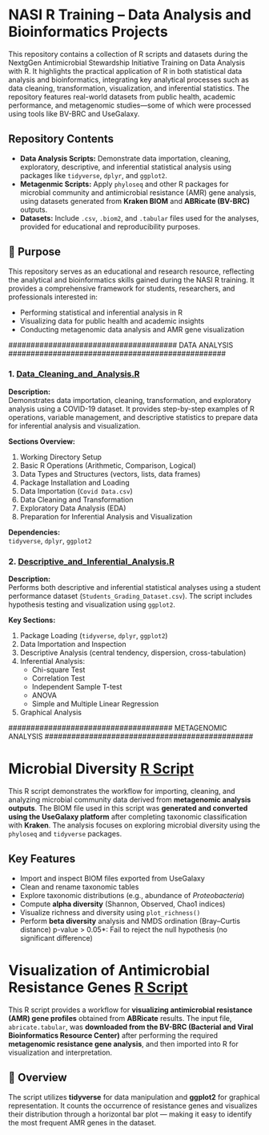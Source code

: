 # NASI R Training – Data Analysis and Bioinformatics Projects

   This repository contains a collection of R scripts and datasets 
   during the NextgGen Antimicrobial Stewardship Initiative Training 
   on Data Analysis with R. It highlights the practical application of R in 
   both statistical data analysis and bioinformatics, integrating key analytical 
   processes such as data cleaning, transformation, visualization, and inferential 
   statistics. The repository features real-world datasets from public health, 
   academic performance, and metagenomic studies—some of which were processed 
   using tools like BV-BRC and UseGalaxy.


##  Repository Contents
- **Data Analysis Scripts:** Demonstrate data importation, cleaning, exploratory, descriptive, and inferential statistical analysis using packages like `tidyverse`, `dplyr`, and `ggplot2`.  
- **Metagenmic Scripts:** Apply `phyloseq` and other R packages for microbial community and antimicrobial resistance (AMR) gene analysis, using datasets generated from **Kraken BIOM** and **ABRicate (BV-BRC)** outputs.  
- **Datasets:** Include `.csv`, `.biom2`, and `.tabular` files used for the analyses, provided for educational and reproducibility purposes.

## 🎯 Purpose
This repository serves as an educational and research resource, reflecting the analytical and bioinformatics skills gained during the NASI R training. It provides a comprehensive framework for students, researchers, and professionals interested in:
- Performing statistical and inferential analysis in R  
- Visualizing data for public health and academic insights  
- Conducting metagenomic data analysis and AMR gene visualization  


######################################  DATA ANALYSIS    #################################################


### 1. [Data_Cleaning_and_Analysis.R](https://github.com/aymunir1/NASI_R_TRAINING/blob/main/Data_Cleaning_and_Analysis.R)  
**Description:**  
Demonstrates data importation, cleaning, transformation, and exploratory analysis using a COVID-19 dataset. It provides step-by-step examples of R operations, variable management, and descriptive statistics to prepare data for inferential analysis and visualization.  

**Sections Overview:**  
1. Working Directory Setup  
2. Basic R Operations (Arithmetic, Comparison, Logical)  
3. Data Types and Structures (vectors, lists, data frames)  
4. Package Installation and Loading  
5. Data Importation (`Covid Data.csv`)  
6. Data Cleaning and Transformation  
7. Exploratory Data Analysis (EDA)  
8. Preparation for Inferential Analysis and Visualization  

**Dependencies:**  
`tidyverse`, `dplyr`, `ggplot2`  

### 2. [Descriptive_and_Inferential_Analysis.R](https://github.com/aymunir1/NASI_R_TRAINING/blob/main/Descriptive_and_Inferential_Analysis.R)  
**Description:**  
Performs both descriptive and inferential statistical analyses using a student performance dataset (`Students_Grading_Dataset.csv`). The script includes hypothesis testing and visualization using `ggplot2`.  

**Key Sections:**  
1. Package Loading (`tidyverse`, `dplyr`, `ggplot2`)  
2. Data Importation and Inspection  
3. Descriptive Analysis (central tendency, dispersion, cross-tabulation)  
4. Inferential Analysis:  
   - Chi-square Test  
   - Correlation Test  
   - Independent Sample T-test  
   - ANOVA  
   - Simple and Multiple Linear Regression  
5. Graphical Analysis  





#####################################  METAGENOMIC ANALYSIS   ###############################################




# Microbial Diversity [R Script](https://github.com/aymunir1/NASI_R_TRAINING/blob/main/Metagenome%20Biom.R)

This R script demonstrates the workflow for importing, cleaning, and analyzing microbial community data derived from **metagenomic analysis outputs**. The BIOM file used in this script was **generated and converted using the UseGalaxy platform** after completing taxonomic classification with **Kraken**. The analysis focuses on exploring microbial diversity using the `phyloseq` and `tidyverse` packages.

##  Key Features
- Import and inspect BIOM files exported from UseGalaxy  
- Clean and rename taxonomic tables  
- Explore taxonomic distributions (e.g., abundance of *Proteobacteria*)  
- Compute **alpha diversity** (Shannon, Observed, Chao1 indices)  
- Visualize richness and diversity using `plot_richness()`  
- Perform **beta diversity** analysis and NMDS ordination (Bray–Curtis distance)
p-value > 0.05*: Fail to reject the null hypothesis (no significant difference)



# Visualization of Antimicrobial Resistance Genes [R Script](https://github.com/aymunir1/NASI_R_TRAINING/blob/main/Resistance%20genes.R)

This R script provides a workflow for **visualizing antimicrobial resistance (AMR) gene profiles** obtained from **ABRicate** results. The input file, `abricate.tabular`, was **downloaded from the BV-BRC (Bacterial and Viral Bioinformatics Resource Center)** after performing the required **metagenomic resistance gene analysis**, and then imported into R for visualization and interpretation.

## 🧬 Overview
The script utilizes **tidyverse** for data manipulation and **ggplot2** for graphical representation. It counts the occurrence of resistance genes and visualizes their distribution through a horizontal bar plot — making it easy to identify the most frequent AMR genes in the dataset.
